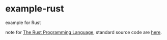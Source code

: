 # example-rust
example for Rust

note for [The Rust Programming Language](https://doc.rust-lang.org/book/title-page.html), standard source code are [here](https://github.com/rust-lang/book).
